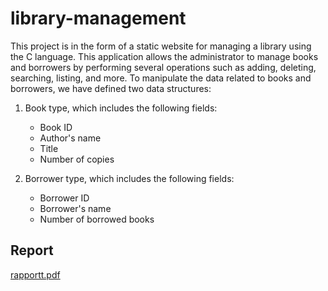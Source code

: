 # library-management
This project is in the form of a static website for managing a library using the C language. This application allows the administrator to manage books and borrowers by performing several operations such as adding, deleting, searching, listing, and more. To manipulate the data related to books and borrowers, we have defined two data structures:

1. Book type, which includes the following fields:
   - Book ID
   - Author's name
   - Title
   - Number of copies

2. Borrower type, which includes the following fields:
   - Borrower ID
   - Borrower's name
   - Number of borrowed books
   
   
  ## Report
  
[rapportt.pdf](https://github.com/fatimaDakak/library-management/files/11714888/rapportt.pdf)
